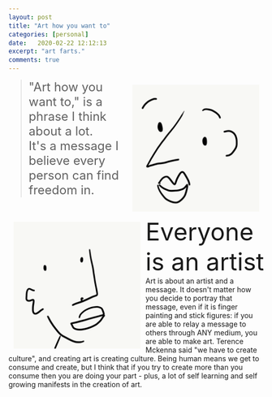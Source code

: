 ```yaml
---
layout: post
title: "Art how you want to"
categories: [personal]
date:   2020-02-22 12:12:13
excerpt: "art farts."
comments: true
---
```


<img src="/img/face1.png" width="250px" style="float:right;padding:10px">
<!-- Getting into art was something that was very daunting to me before I finally took the plunge. I have no classical training, and never really thought I could consider myself an "artist". Then one day I went to the MoMA in San Francisco, and for the first time I felt inspired to art in the ways that I was able to, and felt no shame for where I was at in my own artistic journey. Seeing all of the different ways that art can exist through so many different mediums and skill types inspired me to explore the art in my own heart. 
 -->
<blockquote ><font size="5px"> "Art how you want to," is a phrase I think about a lot. <br/>It's a message I believe every person can find freedom in. </font></blockquote>

<img src="/img/face2.png" width="250px" style="float:left;padding:10px">
<font size="20px" style="bold">Everyone is an artist</font>
Art is about an artist and a message. It doesn't matter how you decide to portray that message, even if it is finger painting and stick figures: if you are able to relay a message to others through ANY medium, you are able to make art. Terence Mckenna said "we have to create culture", and creating art is creating culture. Being human means we get to consume and create, but I think that if you try to create more than you consume then you are doing your part - plus, a lot of self learning and self growing manifests in the creation of art.